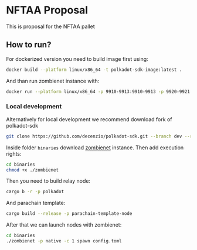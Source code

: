 # NFTAA Proposal

This is proposal for the NFTAA pallet

## How to run?

For dockerized version you need to build image first using:

```sh
docker build --platform linux/x86_64 -t polkadot-sdk-image:latest .
```

And than run zombienet instance with:

```sh
docker run --platform linux/x86_64 -p 9910-9913:9910-9913 -p 9920-9921:9920-9921 --rm -it polkadot-sdk-image:latest
```

### Local development

Alternatively for local development we recommend download fork of polkadot-sdk

```sh
git clone https://github.com/decenzio/polkadot-sdk.git --branch dev --recurse-submodules
```

Inside folder `binaries` download [zombienet](https://github.com/paritytech/zombienet/releases) instance. Then add execution rights:
```sh
cd binaries
chmod +x ./zombienet
```

Then you need to build relay node:
```sh
cargo b -r -p polkadot
```

And parachain template:
```sh
cargo build --release -p parachain-template-node
```

After that we can launch nodes with zombienet:
```sh
cd binaries
./zombienet -p native -c 1 spawn config.toml
```